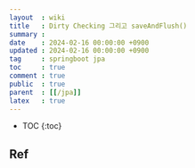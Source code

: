 ```yaml
---
layout  : wiki
title   : Dirty Checking 그리고 saveAndFlush()
summary :
date    : 2024-02-16 00:00:00 +0900
updated : 2024-02-16 00:00:00 +0900
tag     : springboot jpa
toc     : true
comment : true
public  : true
parent  : [[/jpa]]
latex   : true
---
```

* TOC
{:toc}

  
## Ref
